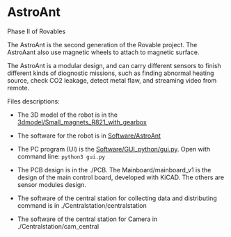 # AstroAnt
Phase II of Rovables

The AstroAnt is the second generation of the Rovable project. The AstroAant also use magnetic wheels to attach to magnetic surface.

The AstroAnt is a modular design, and can carry different sensors to finish different kinds of diognostic missions, such as finding abnormal heating source, check CO2 leakage, detect metal flaw, and streaming video from remote.

Files descriptions:

- The 3D model of the robot is in the [3dmodel/Small_magnets_R821_with_gearbox](3dmodel/Small_magnets_R821_with_gearbox)

- The software for the robot is in [Software/AstroAnt](Software/AstroAnt)

- The PC program (UI) is the [Software/GUI_python/gui.py](Software/GUI_python/gui.py). Open with command line: ```python3 gui.py```

- The PCB design is in the ./PCB. The Mainboard/mainboard_v1 is the design of the main control board, developed with KiCAD. The others are sensor modules design.

- The software of the central station for collecting data and distributing command is in ./Centralstation/centralstation

- The software of the central station for Camera in ./Centralstation/cam_central
